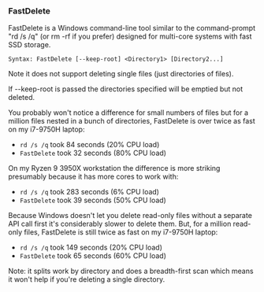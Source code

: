 ### FastDelete

FastDelete is a Windows command-line tool similar to the command-prompt "rd /s
/q" (or rm -rf if you prefer) designed for multi-core systems with fast SSD
storage.

```
Syntax: FastDelete [--keep-root] <Directory1> [Directory2...]
```

Note it does not support deleting single files (just directories of files).

If --keep-root is passed the directories specified will be emptied but not
deleted.

You probably won't notice a difference for small numbers of files but for a
million files nested in a bunch of directories, FastDelete is over twice as
fast on my i7-9750H laptop:

* `rd /s /q` took 84 seconds (20% CPU load)
* `FastDelete` took 32 seconds (80% CPU load)

On my Ryzen 9 3950X workstation the difference is more striking presumably
because it has more cores to work with:

* `rd /s /q` took 283 seconds (6% CPU load)
* `FastDelete` took 39 seconds (50% CPU load)

Because Windows doesn't let you delete read-only files without a separate
API call first it's considerably slower to delete them. But, for a million 
read-only files, FastDelete is still twice as fast on my i7-9750H laptop:

* `rd /s /q` took 149 seconds (20% CPU load)
* `FastDelete` took 65 seconds (60% CPU load)

Note: it splits work by directory and does a breadth-first scan which means it won't 
help if you're deleting a single directory.

